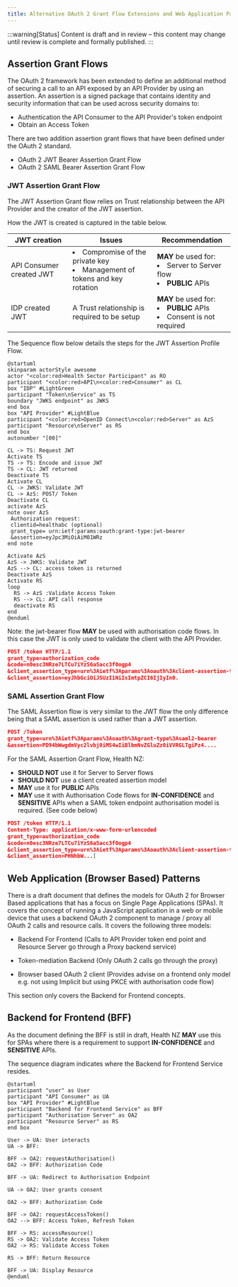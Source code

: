 ```yaml
---
title: Alternative OAuth 2 Grant Flow Extensions and Web Application Patterns
---
```

:::warning[Status]
Content is draft and in review – this content may change until review is complete and formally published.
:::

## Assertion Grant Flows

The OAuth 2 framework has been extended to define an additional method of securing a call to an API exposed by an API Provider by using an assertion. An assertion is a signed package that contains identity and security information that can be used across security domains to:

- Authentication the API Consumer to the API Provider's token endpoint
- Obtain an Access Token

There are two addition assertion grant flows that have been defined under the OAuth 2 standard.

- OAuth 2 JWT Bearer Assertion Grant Flow
- OAuth 2 SAML Bearer Assertion Grant Flow

### JWT Assertion Grant Flow

The JWT Assertion Grant flow relies on Trust relationship between the API Provider and the creator of the JWT assertion.

How the JWT is created is captured in the table below.

| JWT creation |Issues| Recommendation|
|----|----|----|
|API Consumer created JWT| <li>Compromise of the private key</li><li> Management of tokens and key rotation</li>| **MAY** be used for:<li>Server to Server flow</li><li>**PUBLIC** APIs</li>|
|IDP created JWT| A Trust relationship is required to be setup| **MAY** be used for:<li>**PUBLIC** APIs</li><li>Consent is not required</li>|

The Sequence flow below details the steps for the JWT Assertion Profile Flow.

<!-- cspell:disable -->
```plantuml
@startuml
skinparam actorStyle awesome
actor "<color:red>Health Sector Participant" as RO
participant "<color:red>API\n<color:red>Consumer" as CL
box "IDP" #LightGreen
participant "Token\nService" as TS
boundary "JWKS endpoint" as JWKS
end box
box "API Provider" #LightBlue
participant "<color:red>OpenID Connect\n<color:red>Server" as AzS
participant "Resource\nServer" as RS
end box
autonumber "[00]"

CL -> TS: Request JWT
Activate TS
TS -> TS: Encode and issue JWT
TS -> CL: JWT returned
Deactivate TS
Activate CL
CL -> JWKS: Validate JWT
CL -> AzS: POST/ Token
Deactivate CL
activate AzS
note over AzS
 Authorization request:
 clientid=healthabc (optional)
 grant_type= urn:ietf:params:oauth:grant-type:jwt-bearer
 &assertion=eyJpc3MiOiAiM01WRz
end note

Activate AzS
AzS -> JWKS: Validate JWT
AzS --> CL: access token is returned
Deactivate AzS
Activate RS
loop
  RS -> AzS :Validate Access Token
  RS --> CL: API call response
  deactivate RS
end
@enduml
```

<DetailedDescription text="The diagram describes a secure communication process involving a health sector participant, an API consumer, an identity provider (IDP), and an API provider. The API consumer first requests a JSON Web Token (JWT) from the IDP's token service. The token service encodes and issues the JWT, which the API consumer then validates using the IDP's JWKS endpoint. Next, the API consumer sends a POST request to the API provider's OpenID Connect server, including the JWT as an assertion, to obtain an access token. The server validates the JWT with the JWKS endpoint and returns the access token. For subsequent API calls, the API consumer presents the access token to the API provider's resource server, which validates it with the OpenID Connect server before returning the requested API call response." />

<!-- cspell:enable -->

Note: the jwt-bearer flow **MAY** be used with authorisation code flows. In this case the JWT is only used to validate the client with the API Provider.

<!-- cspell:disable -->

```json
POST /token HTTP/1.1
grant_type=authorization_code
&code=n0esc3NRze7LTCu7iYzS6a5acc3f0ogp4
&client_assertion_type=urn%3Aietf%3Aparams%3Aoauth%3Aclient-assertion-type%3Ajwt-bearer
&client_assertion=eyJhbGciOiJSUzI1NiIsImtpZCI6IjIyIn0.
```

<!-- cspell:enable -->

### SAML Assertion Grant Flow

The SAML Assertion flow is very similar to the JWT flow the only difference being that a SAML assertion is used rather than a JWT assertion.

<!-- cspell:disable -->

```json
POST /Token
grant_type=urn%3Aietf%3Aparams%3Aoauth%3Agrant-type%3Asaml2-bearer
&assertion=PD94bWwgdmVyc2lvbj0iMS4wIiBlbmNvZGluZz0iVVRGLTgiPz4....
```
<!-- cspell:enable -->

For the SAML Assertion Grant Flow, Health NZ:

- **SHOULD NOT** use it for Server to Server flows
- **SHOULD NOT** use a client created assertion model
- **MAY** use it for **PUBLIC** APIs
- **MAY** use it with Authorisation Code flows for **IN-CONFIDENCE** and **SENSITIVE** APIs when a SAML token endpoint authorisation model is required. (See code below)

<!-- cspell:disable -->

```json
POST /token HTTP/1.1
Content-Type: application/x-www-form-urlencoded
grant_type=authorization_code
&code=n0esc3NRze7LTCu7iYzS6a5acc3f0ogp4
&client_assertion_type=urn%3Aietf%3Aparams%3Aoauth%3Aclient-assertion-type%3Asal2-bearer
&client_assertion=PHNhbW...[
```

<!-- cspell:enable -->

## Web Application (Browser Based) Patterns

There is a draft document that defines the models for OAuth 2 for Browser Based applications that has a focus on Single Page Applications (SPAs). It covers the concept of running a JavaScript application in a web or mobile device that uses a backend OAuth 2 component to manage / proxy all OAuth 2 calls and resource calls. It covers the following three models:

- Backend For Frontend (Calls to API Provider token end point and Resource Server go through a Proxy backend service)

- Token-mediation Backend (Only OAuth 2 calls go through the proxy)

- Browser based OAuth 2 client (Provides advise on a frontend only model e.g. not using Implicit but using PKCE with authorisation code flow)

This section only covers the Backend for Frontend concepts.

## Backend for Frontend (BFF)

As the document defining the BFF is still in draft, Health NZ **MAY** use this for SPAs where there is a requirement to support **IN-CONFIDENCE** and **SENSITIVE** APIs.

The sequence diagram indicates where the Backend for Frontend Service resides.

<!-- cspell:disable -->

```plantuml
@startuml
participant "user" as User
participant "API Consumer" as UA
box "API Provider" #LightBlue
participant "Backend for Frontend Service" as BFF
participant "Authorisation Server" as OA2
participant "Resource Server" as RS
end box

User -> UA: User interacts
UA -> BFF:

BFF -> OA2: requestAuthorisation()
OA2 -> BFF: Authorization Code

BFF -> UA: Redirect to Authorisation Endpoint

UA -> OA2: User grants consent

OA2 -> BFF: Authorization Code

BFF -> OA2: requestAccessToken()
OA2 --> BFF: Access Token, Refresh Token

BFF -> RS: accessResource()
RS -> OA2: Validate Access Token
OA2 -> RS: Validate Access Token

RS -> BFF: Return Resource

BFF -> UA: Display Resource
@enduml
```

<DetailedDescription text="The diagram outlines a flow where a user interacts with an API consumer application, which then communicates with a backend for frontend service within an API provider system. The backend for frontend service requests authorization from an authorization server, which involves redirecting the user to grant consent. Upon receiving an authorization code, the backend for frontend service exchanges it for access and refresh tokens. It then uses the access token to access a resource from a resource server, which validates the token with the authorization server before returning the resource. The backend for frontend service ultimately displays the resource to the user via the API consumer application." />

<!-- cspell:enable -->
